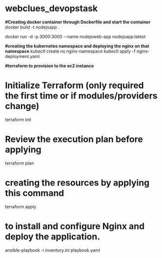 # webclues_devopstask

**#Creating docker container through Dockerfile and start the container**
docker build -t nodejsapp .

docker run -d -p 3000:3000 --name nodejsweb-app nodejsapp:latest

**#creating the kubernetes namespace and deploying the nginx on that namespace**
kubectl create ns nginx-namespace
kubectl apply -f nginx-deployment.yaml

**#terraform to provision to the ec2 instance**
# Initialize Terraform (only required the first time or if modules/providers change)
terraform init

# Review the execution plan before applying
terraform plan

# creating the resources by applying this command
terraform apply

#  to install and configure Nginx and deploy the application.
ansible-playbook -i inventory.ini playbook.yaml
